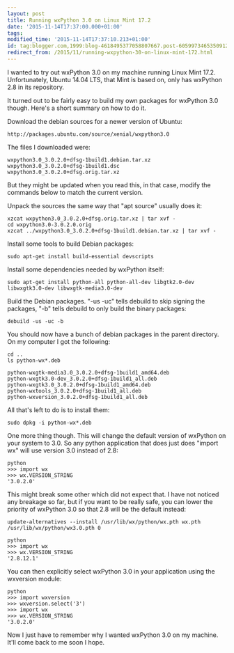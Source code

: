 ```yaml
---
layout: post
title: Running wxPython 3.0 on Linux Mint 17.2
date: '2015-11-14T17:37:00.000+01:00'
tags:
modified_time: '2015-11-14T17:37:10.213+01:00'
id: tag:blogger.com,1999:blog-4618495377058807667.post-6059973465350912087
redirect_from: /2015/11/running-wxpython-30-on-linux-mint-172.html
---
```


I wanted to try out wxPython 3.0 on my machine running Linux Mint
17.2. Unfortunately, Ubuntu 14.04 LTS, that Mint is based on, only has
wxPython 2.8 in its repository.

It turned out to be fairly easy to build my own packages for wxPython
3.0 though.  Here's a short summary on how to do it.

Download the debian sources for a newer version of Ubuntu:

    http://packages.ubuntu.com/source/xenial/wxpython3.0

The files I downloaded were:

    wxpython3.0_3.0.2.0+dfsg-1build1.debian.tar.xz
    wxpython3.0_3.0.2.0+dfsg-1build1.dsc
    wxpython3.0_3.0.2.0+dfsg.orig.tar.xz

But they might be updated when you read this, in that case, modify the
commands below to match the current version.

Unpack the sources the same way that "apt source" usually does it:

    xzcat wxpython3.0_3.0.2.0+dfsg.orig.tar.xz | tar xvf -
    cd wxpython3.0-3.0.2.0.orig
    xzcat ../wxpython3.0_3.0.2.0+dfsg-1build1.debian.tar.xz | tar xvf -

Install some tools to build Debian packages:

    sudo apt-get install build-essential devscripts

Install some dependencies needed by wxPython itself:

    sudo apt-get install python-all python-all-dev libgtk2.0-dev libwxgtk3.0-dev libwxgtk-media3.0-dev

Build the Debian packages.  "-us -uc" tells debuild to skip signing
the packages, "-b" tells debuild to only build the binary packages:

    debuild -us -uc -b

You should now have a bunch of debian packages in the parent
directory.  On my computer I got the following:

    cd ..
    ls python-wx*.deb

    python-wxgtk-media3.0_3.0.2.0+dfsg-1build1_amd64.deb
    python-wxgtk3.0-dev_3.0.2.0+dfsg-1build1_all.deb
    python-wxgtk3.0_3.0.2.0+dfsg-1build1_amd64.deb
    python-wxtools_3.0.2.0+dfsg-1build1_all.deb
    python-wxversion_3.0.2.0+dfsg-1build1_all.deb

All that's left to do is to install them:

    sudo dpkg -i python-wx*.deb

One more thing though.  This will change the default version of
wxPython on your system to 3.0.  So any python application that does
just does "import wx" will use version 3.0 instead of 2.8:

    python
    >>> import wx
    >>> wx.VERSION_STRING
    '3.0.2.0'

This might break some other which did not expect that.  I have not
noticed any breakage so far, but if you want to be really safe, you
can lower the priority of wxPython 3.0 so that 2.8 will be the default
instead:

    update-alternatives --install /usr/lib/wx/python/wx.pth wx.pth /usr/lib/wx/python/wx3.0.pth 0

    python
    >>> import wx
    >>> wx.VERSION_STRING
    '2.8.12.1'

You can then explicitly select wxPython 3.0 in your application using
the wxversion module:

    python
    >>> import wxversion
    >>> wxversion.select('3')
    >>> import wx
    >>> wx.VERSION_STRING
    '3.0.2.0'

Now I just have to remember why I wanted wxPython 3.0 on my machine.  It'll come back to me soon I hope.

